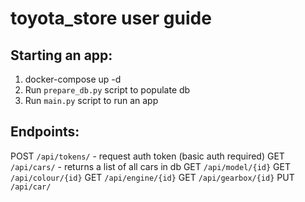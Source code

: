# toyota_store user guide

## Starting an app:
1. docker-compose up -d
2. Run `prepare_db.py` script to populate db
3. Run  `main.py` script to run an app

## Endpoints:

POST `/api/tokens/` - request auth token (basic auth required)
GET `/api/cars/` - returns a list of all cars in db
GET `/api/model/{id}`
GET `/api/colour/{id}`
GET `/api/engine/{id}`
GET `/api/gearbox/{id}`
PUT `/api/car/`
